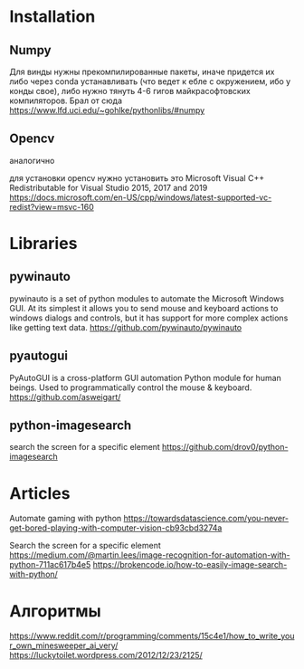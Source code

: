 Installation
=====================

Numpy
------------

Для винды нужны прекомпилированные пакеты, иначе придется их либо через conda устанавливать (что ведет к ебле с 
окружением, ибо у конды свое), либо нужно тянуть 4-6 гигов майкрасофтовских компиляторов. Брал от сюда
https://www.lfd.uci.edu/~gohlke/pythonlibs/#numpy

Opencv
-------------

аналогично

для установки opencv нужно установить это
 Microsoft Visual C++ Redistributable for Visual Studio 2015, 2017 and 2019
https://docs.microsoft.com/en-US/cpp/windows/latest-supported-vc-redist?view=msvc-160


Libraries
========================

pywinauto
--------------

pywinauto is a set of python modules to automate the Microsoft Windows GUI. At its simplest it allows you to send mouse and keyboard actions to windows dialogs and controls, but it has support for more complex actions like getting text data.
https://github.com/pywinauto/pywinauto

pyautogui
-----------------

PyAutoGUI is a cross-platform GUI automation Python module for human beings. Used to programmatically control the mouse & keyboard.
https://github.com/asweigart/

python-imagesearch
-------------------

search the screen for a specific element
https://github.com/drov0/python-imagesearch

Articles
==================

Automate gaming with python
https://towardsdatascience.com/you-never-get-bored-playing-with-computer-vision-cb93cbd3274a

Search the screen for a specific element
https://medium.com/@martin.lees/image-recognition-for-automation-with-python-711ac617b4e5
https://brokencode.io/how-to-easily-image-search-with-python/

Алгоритмы
====================

https://www.reddit.com/r/programming/comments/15c4e1/how_to_write_your_own_minesweeper_ai_very/
https://luckytoilet.wordpress.com/2012/12/23/2125/
